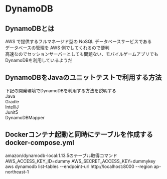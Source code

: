 # DynamoDB

## DynamoDBとは
AWS で提供するフルマネージド型の NoSQL データベースサービスである  
データベースの管理を AWS 側でしてくれるので便利  
高速なのでセッションサーバーとしても問題ない、モバイルゲームアプリでもDynamoDBを利用しているようだ  

## DynamoDBをJavaのユニットテストで利用する方法  
下記の開発環境でDynamoDBを利用する方法を説明する  
Java  
Gradle  
IntelliJ  
Junit5  
DynamoDBMapper  




## Dockerコンテナ起動と同時にテーブルを作成するdocker-compose.yml

amazon/dynamodb-local:1.13.5のテーブル取得コマンド
AWS_ACCESS_KEY_ID=dummy AWS_SECRET_ACCESS_KEY=dummykey aws dynamodb list-tables --endpoint-url http://localhost:8000 --region ap-northeast-1

